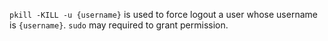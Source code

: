 `pkill -KILL -u {username}` is used to force logout a user whose username is `{username}`. `sudo` may required to grant permission.
